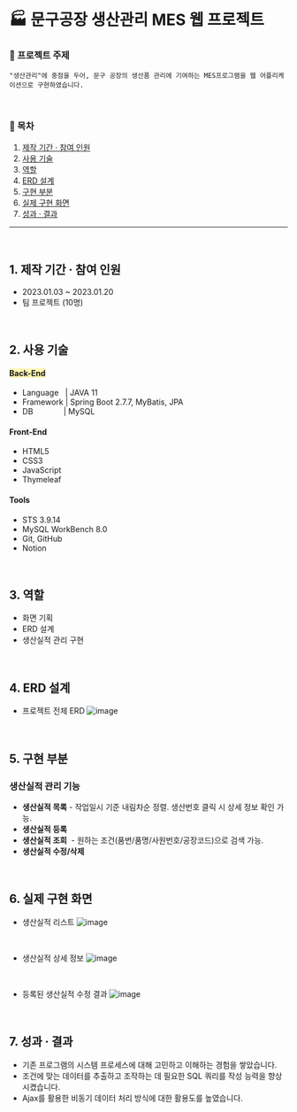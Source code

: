 <h1>🏭 문구공장 생산관리 MES 웹 프로젝트 </h1>

### 📌 프로젝트 주제  
    "생산관리"에 중점을 두어, 문구 공장의 생산품 관리에 기여하는 MES프로그램을 웹 어플리케이션으로 구현하였습니다.

<br/>

### 📍 목차
1. [제작 기간 · 참여 인원](#제작-기간--참여-인원)
2. [사용 기술](#사용-기술)
3. [역할](#역할)
4. [ERD 설계](#erd-설계)
5. [구현 부분](#구현-부분)
6. [실제 구현 화면](#실제-구현-화면)
7. [성과 · 결과](#성과-·-결과)

---

</br>

## 1. 제작 기간 · 참여 인원
- 2023.01.03 ~ 2023.01.20
- 팀 프로젝트 (10명)

</br>

## 2. 사용 기술
#### <span style='background-color:#fff5b1'>Back-End</span>
- Language&nbsp;&nbsp;  | JAVA 11
- Framework | Spring Boot 2.7.7, MyBatis, JPA
- DB &nbsp;&nbsp;&nbsp;&nbsp;&nbsp;&nbsp;&nbsp;&nbsp;&nbsp;&nbsp;&nbsp;&nbsp; | MySQL

#### <span style='background-color:#f6f8fa'>Front-End</span>
- HTML5
- CSS3
- JavaScript
- Thymeleaf

#### <span style='background-color:#f6f8fa'>Tools</span>
- STS 3.9.14
- MySQL WorkBench 8.0
- Git, GitHub
- Notion

</br>

## 3. 역할
- 화면 기획
- ERD 설계
- 생산실적 관리 구현

</br>

## 4. ERD 설계
- 프로젝트 전체 ERD
![image](https://github.com/bono039/munguFactory/assets/67899934/9ebde328-50fd-48a6-8cee-4ee1b2f5aa3a)

 

</br>

## 5. 구현 부분
### **생산실적 관리 기능**
- **생산실적 목록** - 작업일시 기준 내림차순 정렬. 생산번호 클릭 시 상세 정보 확인 가능.
- **생산실적 등록**
- **생산실적 조회**&nbsp; - 원하는 조건(품번/품명/사원번호/공장코드)으로 검색 가능.
- **생산실적 수정/삭제**

</br>

## 6. 실제 구현 화면
- 생산실적 리스트
![image](https://github.com/bono039/munguFactory/assets/67899934/0039619b-dfe5-4815-8e0e-58214dddfae0)


</br>

- 생산실적 상세 정보
![image](https://github.com/bono039/munguFactory/assets/67899934/3beff938-cc6c-4a71-9922-0ae57c58ed69)


</br>

- 등록된 생산실적 수정 결과
![image](https://github.com/bono039/munguFactory/assets/67899934/b09f54ca-f2c0-4051-8b04-f4c8c4ab95f9)


</br>

## 7. 성과 · 결과
- 기존 프로그램의 시스템 프로세스에 대해 고민하고 이해하는 경험을 쌓았습니다.
- 조건에 맞는 데이터를 추출하고 조작하는 데 필요한 SQL 쿼리를 작성 능력을 향상시켰습니다.
- Ajax를 활용한 비동기 데이터 처리 방식에 대한 활용도를 높였습니다.

